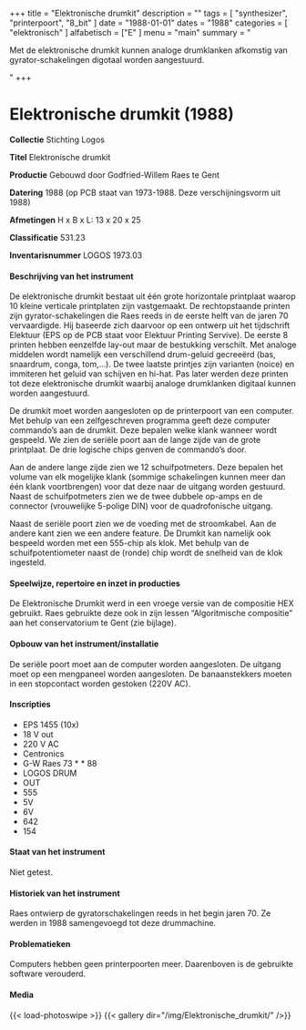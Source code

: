 ﻿+++
title = "Elektronische drumkit"
description = ""
tags = [
    "synthesizer",
"printerpoort",
"8_bit"
]
date = "1988-01-01"
dates = "1988"
categories = [
    "elektronisch"
]
alfabetisch = ["E"
]
menu = "main"
summary = "<p>Met de elektronische drumkit kunnen analoge drumklanken afkomstig van gyrator-schakelingen digotaal worden aangestuurd.</p>"
+++

# Elektronische drumkit (1988)


**Collectie**
Stichting Logos

**Titel**
Elektronische drumkit

**Productie**
Gebouwd door Godfried-Willem Raes te Gent

**Datering**
1988 (op PCB staat van 1973-1988. Deze verschijningsvorm uit 1988)

**Afmetingen**
H x B x L: 13 x 20 x 25

**Classificatie**
531.23

**Inventarisnummer**
LOGOS 1973.03

#### Beschrijving van het instrument
De elektronische drumkit bestaat uit één grote horizontale printplaat waarop 10 kleine verticale printplaten zijn vastgemaakt. De rechtopstaande printen zijn gyrator-schakelingen die Raes reeds in de eerste helft van de jaren 70 vervaardigde. Hij baseerde zich daarvoor op een ontwerp uit het tijdschrift Elektuur (EPS op de PCB staat voor Elektuur Printing Servive). De eerste 8 printen hebben eenzelfde lay-out maar de bestukking verschilt. Met analoge middelen wordt namelijk een verschillend drum-geluid gecreeërd (bas, snaardrum, conga, tom,…). De twee laatste printjes zijn varianten (noice) en immiteren het geluid van schijven en hi-hat. Pas later werden deze printen tot deze elektronische drumkit waarbij analoge drumklanken digitaal kunnen worden aangestuurd.

De drumkit moet worden aangesloten op de printerpoort van een computer. Met behulp van een zelfgeschreven programma geeft deze computer commando’s aan de drumkit. Deze bepalen welke klank wanneer wordt gespeeld. We zien de seriële poort aan de lange zijde van de grote printplaat. De drie logische chips genven de commando’s door. 

Aan de andere lange zijde zien we 12 schuifpotmeters. Deze bepalen het volume van elk mogelijke klank (sommige schakelingen kunnen meer dan één klank voortbrengen) voor dat deze naar de uitgang worden gestuurd. Naast de schuifpotmeters zien we de twee dubbele op-amps en de connector (vrouwelijke 5-polige DIN) voor de quadrofonische uitgang. 

Naast de seriële poort zien we de voeding met de stroomkabel. Aan de andere kant zien we een andere feature. De Drumkit kan namelijk ook bespeeld worden met een 555-chip als klok. Met behulp van de schuifpotentiometer naast de (ronde) chip wordt de snelheid van de klok ingesteld.

#### Speelwijze, repertoire en inzet in producties
De Elektronische Drumkit werd in een vroege versie van de compositie HEX gebruikt. Raes gebruikte deze ook in zijn lessen “Algoritmische compositie” aan het conservatorium te Gent (zie bijlage).

#### Opbouw van het instrument/installatie
De seriële poort moet aan de computer worden aangesloten. De uitgang moet op een mengpaneel worden aangesloten. De banaanstekkers moeten in een stopcontact worden gestoken (220V AC).

#### Inscripties
- EPS 1455 (10x)
- 18 V out
- 220 V AC
- Centronics
- G-W Raes 73 * * 88
- LOGOS DRUM 
- OUT
- 555
- 5V
- 6V
- 642
- 154

#### Staat van het instrument
Niet getest.

#### Historiek van het instrument
Raes ontwierp de gyratorschakelingen reeds in het begin jaren 70. Ze werden in 1988 samengevoegd tot deze drummachine. 

#### Problematieken
Computers hebben geen printerpoorten meer. Daarenboven is de gebruikte software verouderd. 

#### Media
{{< load-photoswipe >}}
{{< gallery dir="/img/Elektronische_drumkit/" />}}